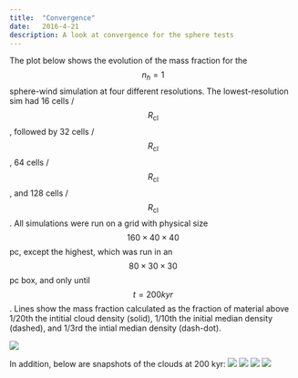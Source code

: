 ```yaml
---
title:  "Convergence"
date:   2016-4-21
description: A look at convergence for the sphere tests
---
```


The plot below shows the evolution of the mass fraction for the $$n_h = 1$$ sphere-wind simulation at 
four different resolutions. The lowest-resolution sim had 16 cells / $$R_\mathrm{cl}$$, followed
by 32 cells / $$R_\mathrm{cl}$$, 64 cells / $$R_\mathrm{cl}$$, and 128 cells / $$R_\mathrm{cl}$$.
All simulations were run on a grid with physical size $$160\times40\times40$$ pc, except the highest, 
which was run in an $$80\times30\times30$$ pc box, and only until $$t = 200 kyr$$. Lines show
the mass fraction calculated as the fraction of material above 1/20th the intitial cloud density (solid),
1/10th the initial median density (dashed), and 1/3rd the intial median density (dash-dot).

<img src="{{ site.url }}assets/images/042116_swn1_mass.png">

In addition, below are snapshots of the clouds at 200 kyr:
<img src="{{ site.url }}assets/images/042116_swn1_ulowres_200.png">
<img src="{{ site.url }}assets/images/042116_swn1_lowres_200.png">
<img src="{{ site.url }}assets/images/042116_swn1_highres_200.png">
<img src="{{ site.url }}assets/images/042116_swn1_uhighres_200.png">

